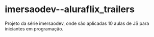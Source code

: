 # imersaodev--aluraflix_trailers
Projeto da série imersaodev, onde são aplicadas 10 aulas de JS para iniciantes em programação.
